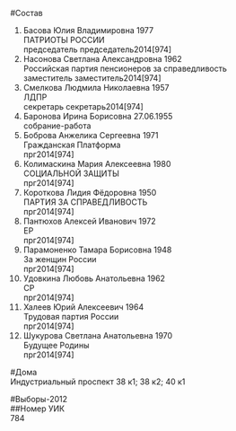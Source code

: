 #Состав  
1. Басова Юлия Владимировна 1977  
    ПАТРИОТЫ РОССИИ  
    председатель председатель2014[974]  
2. Насонова Светлана Александровна 1962  
    Российская партия пенсионеров за справедливость  
    заместитель заместитель2014[974]  
3. Смелкова Людмила Николаевна 1957  
    ЛДПР  
    секретарь секретарь2014[974]  
4. Баронова Ирина Борисовна 27.06.1955  
    собрание-работа  
5. Боброва Анжелика Сергеевна 1971  
    Гражданская Платформа  
    прг2014[974]  
6. Колимаскина Мария Алексеевна 1980  
    СОЦИАЛЬНОЙ ЗАЩИТЫ  
    прг2014[974]  
7. Короткова Лидия Фёдоровна 1950  
    ПАРТИЯ ЗА СПРАВЕДЛИВОСТЬ  
    прг2014[974]  
8. Пантюхов Алексей Иванович 1972  
    ЕР  
    прг2014[974]  
9. Парамоненко Тамара Борисовна 1948  
    За женщин России  
    прг2014[974]  
10. Удовкина Любовь Анатольевна 1962  
    СР  
    прг2014[974]  
11. Халеев Юрий Алексеевич 1964  
    Трудовая партия России  
    прг2014[974]  
12. Шукурова Светлана Анатольевна 1970  
    Будущее Родины  
    прг2014[974]  
  
#Дома  
Индустриальный проспект 38 к1; 38 к2; 40 к1  
  
#Выборы-2012  
##Номер УИК  
784  
